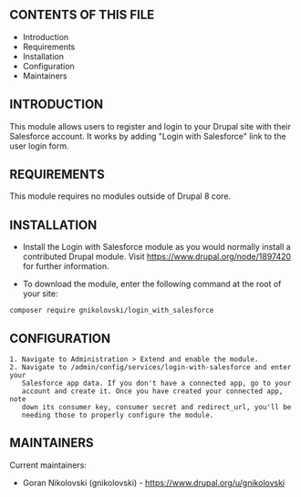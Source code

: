 CONTENTS OF THIS FILE
---------------------

 * Introduction
 * Requirements
 * Installation
 * Configuration
 * Maintainers


INTRODUCTION
------------

This module allows users to register and login to your Drupal site with their
Salesforce account. It works by adding "Login with Salesforce" link to the user
login form.


REQUIREMENTS
------------

This module requires no modules outside of Drupal 8 core.


INSTALLATION
------------

 * Install the Login with Salesforce module as you would normally install a
   contributed Drupal module. Visit https://www.drupal.org/node/1897420 for
   further information.

 * To download the module, enter the following command at the root of your site:

 ```shell
composer require gnikolovski/login_with_salesforce
 ```


CONFIGURATION
-------------

    1. Navigate to Administration > Extend and enable the module.
    2. Navigate to /admin/config/services/login-with-salesforce and enter your
       Salesforce app data. If you don't have a connected app, go to your
       account and create it. Once you have created your connected app, note
       down its consumer key, consumer secret and redirect_url, you'll be
       needing those to properly configure the module.


MAINTAINERS
-----------

Current maintainers:
 * Goran Nikolovski (gnikolovski) - https://www.drupal.org/u/gnikolovski

